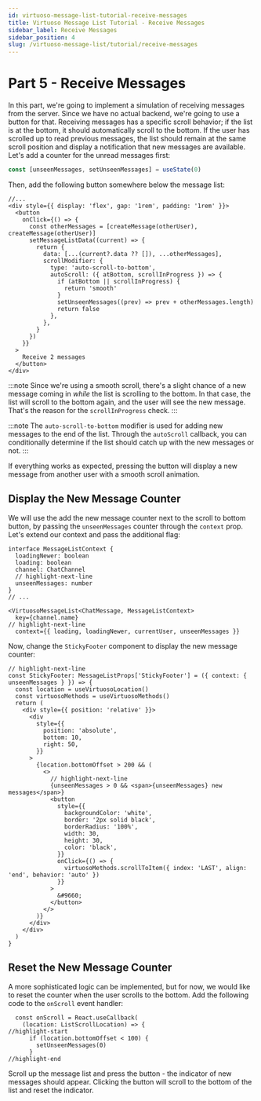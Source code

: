 ```yaml
---
id: virtuoso-message-list-tutorial-receive-messages
title: Virtuoso Message List Tutorial - Receive Messages
sidebar_label: Receive Messages
sidebar_position: 4
slug: /virtuoso-message-list/tutorial/receive-messages
---
```


# Part 5 - Receive Messages

In this part, we're going to implement a simulation of receiving messages from the server. Since we have no actual backend, we're going to use a button for that. Receiving messages has a specific scroll behavior; if the list is at the bottom, it should automatically scroll to the bottom. If the user has scrolled up to read previous messages, the list should remain at the same scroll position and display a notification that new messages are available. Let's add a counter for the unread messages first:

```ts
const [unseenMessages, setUnseenMessages] = useState(0)
```

Then, add the following button somewhere below the message list:

```tsx
//...
<div style={{ display: 'flex', gap: '1rem', padding: '1rem' }}>
  <button
    onClick={() => {
      const otherMessages = [createMessage(otherUser), createMessage(otherUser)]
      setMessageListData((current) => {
        return {
          data: [...(current?.data ?? []), ...otherMessages],
          scrollModifier: {
            type: 'auto-scroll-to-bottom',
            autoScroll: ({ atBottom, scrollInProgress }) => {
              if (atBottom || scrollInProgress) {
                return 'smooth'
              }
              setUnseenMessages((prev) => prev + otherMessages.length)
              return false
            },
          },
        }
      })
    }}
  >
    Receive 2 messages
  </button>
</div>
```

:::note
Since we're using a smooth scroll, there's a slight chance of a new message coming in _while_ the list is scrolling to the bottom. In that case, the list will scroll to the bottom again, and the user will see the new message. That's the reason for the `scrollInProgress` check.
:::

:::note
The `auto-scroll-to-bottom` modifier is used for adding new messages to the end of the list. Through the `autoScroll` callback, you can conditionally determine if the list should catch up with the new messages or not.
:::

If everything works as expected, pressing the button will display a new message from another user with a smooth scroll animation.

## Display the New Message Counter

We will use the add the new message counter next to the scroll to bottom button, by passing the `unseenMessages` counter through the `context` prop. Let's extend our context and pass the additional flag:

```tsx
interface MessageListContext {
  loadingNewer: boolean
  loading: boolean
  channel: ChatChannel
  // highlight-next-line
  unseenMessages: number
}
// ...

<VirtuosoMessageList<ChatMessage, MessageListContext>
  key={channel.name}
// highlight-next-line
  context={{ loading, loadingNewer, currentUser, unseenMessages }}
```

Now, change the `StickyFooter` component to display the new message counter:

```tsx
// highlight-next-line
const StickyFooter: MessageListProps['StickyFooter'] = ({ context: { unseenMessages } }) => {
  const location = useVirtuosoLocation()
  const virtuosoMethods = useVirtuosoMethods()
  return (
    <div style={{ position: 'relative' }}>
      <div
        style={{
          position: 'absolute',
          bottom: 10,
          right: 50,
        }}
      >
        {location.bottomOffset > 200 && (
          <>
            // highlight-next-line
            {unseenMessages > 0 && <span>{unseenMessages} new messages</span>}
            <button
              style={{
                backgroundColor: 'white',
                border: '2px solid black',
                borderRadius: '100%',
                width: 30,
                height: 30,
                color: 'black',
              }}
              onClick={() => {
                virtuosoMethods.scrollToItem({ index: 'LAST', align: 'end', behavior: 'auto' })
              }}
            >
              &#9660;
            </button>
          </>
        )}
      </div>
    </div>
  )
}
```

## Reset the New Message Counter

A more sophisticated logic can be implemented, but for now, we would like to reset the counter when the user scrolls to the bottom. Add the following code to the `onScroll` event handler:

```tsx
  const onScroll = React.useCallback(
    (location: ListScrollLocation) => {
//highlight-start
      if (location.bottomOffset < 100) {
        setUnseenMessages(0)
      }
//highlight-end
```

Scroll up the message list and press the button - the indicator of new messages should appear. Clicking the button will scroll to the bottom of the list and reset the indicator.
